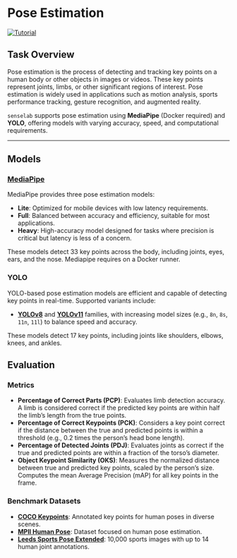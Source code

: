 # Pose Estimation

[![Tutorial](https://img.shields.io/badge/Tutorial-Click%20Here-blue?style=for-the-badge)](https://github.com/sensein/senselab/blob/main/tutorials/video/pose_estimation.ipynb)


## Task Overview

Pose estimation is the process of detecting and tracking key points on a human body or other objects in images or videos. These key points represent joints, limbs, or other significant regions of interest. Pose estimation is widely used in applications such as motion analysis, sports performance tracking, gesture recognition, and augmented reality.

`senselab` supports pose estimation using **MediaPipe** (Docker required) and **YOLO**, offering models with varying accuracy, speed, and computational requirements.

---

## Models

### [MediaPipe](https://ai.google.dev/edge/mediapipe/solutions/vision/pose_landmarker)
MediaPipe provides three pose estimation models:
- **Lite**: Optimized for mobile devices with low latency requirements.
- **Full**: Balanced between accuracy and efficiency, suitable for most applications.
- **Heavy**: High-accuracy model designed for tasks where precision is critical but latency is less of a concern.

These models detect 33 key points across the body, including joints, eyes, ears, and the nose.
Mediapipe requires on a Docker runner.

### YOLO
YOLO-based pose estimation models are efficient and capable of detecting key points in real-time. Supported variants include:
- **[YOLOv8](https://docs.ultralytics.com/models/yolov8/)** and **[YOLOv11](https://docs.ultralytics.com/models/yolo11/#what-tasks-can-yolo11-models-perform)** families, with increasing model sizes (e.g., `8n`, `8s`, `11n`, `11l`) to balance speed and accuracy.

These models detect 17 key points, including joints like shoulders, elbows, knees, and ankles.


## Evaluation

### Metrics
-  **Percentage of Correct Parts (PCP)**: Evaluates limb detection accuracy. A limb is considered correct if the predicted key points are within half the limb’s length from the true points.
- **Percentage of Correct Keypoints (PCK)**: Considers a key point correct if the distance between the true and predicted points is within a threshold (e.g., 0.2 times the person’s head bone length).
- **Percentage of Detected Joints (PDJ)**: Evaluates joints as correct if the true and predicted points are within a fraction of the torso’s diameter.
- **Object Keypoint Similarity (OKS)**: Measures the normalized distance between true and predicted key points, scaled by the person’s size. Computes the mean Average Precision (mAP) for all key points in the frame.


### Benchmark Datasets
- **[COCO Keypoints](https://cocodataset.org/#keypoints-2020)**: Annotated key points for human poses in diverse scenes.
- **[MPII Human Pose](http://human-pose.mpi-inf.mpg.de/)**: Dataset focused on human pose estimation.
- **[Leeds Sports Pose Extended](https://github.com/axelcarlier/lsp)**: 10,000 sports images with up to 14 human joint annotations.
